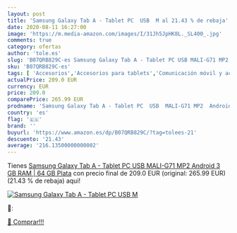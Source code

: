 ```yaml
---
layout: post
title: 'Samsung Galaxy Tab A - Tablet PC  USB  M al 21.43 % de rebaja'
date: 2020-08-11 16:27:00
image: 'https://m.media-amazon.com/images/I/31Jh5JpHK8L._SL400_.jpg'
comments: true
category: ofertas
author: 'tole.es'
slug: 'B07QRB829C-es Samsung Galaxy Tab A - Tablet PC USB MALI-G71 MP2 Android...'
sku: 'B07QRB829C-es'
tags: [ 'Accesorios','Accesorios para tablets','Comunicación móvil y accesorios','Electrónica','Informática','Móviles','Móviles y smartphones libres','Soportes para tablets','android', ]
actualPrice: 209.0 EUR
currency: EUR
price: 209.0
comparePrice: 265.99 EUR
prodname: 'Samsung Galaxy Tab A - Tablet PC  USB  MALI-G71 MP2  Android  3 GB RAM | 64 GB  Plata'
country: 'es'
flag: '🇪🇸'
brand: ''
buyurl: 'https://www.amazon.es/dp/B07QRB829C/?tag=tolees-21'
descuento: '21.43'
average: '216.13500000000002'
---
```


Tienes [Samsung Galaxy Tab A - Tablet PC  USB  MALI-G71 MP2  Android  3 GB RAM | 64 GB  Plata](https://www.amazon.es/dp/B07QRB829C/?tag=tolees-21) con precio final de  209.0 EUR (original: 265.99 EUR) (21.43 %  de rebaja) aqui!

[![Samsung Galaxy Tab A - Tablet PC  USB  M](https://m.media-amazon.com/images/I/31Jh5JpHK8L._SL400_.jpg)](https://www.amazon.es/dp/B07QRB829C/?tag=tolees-21)

🔎:


[🛒 Comprar!!!](https://www.amazon.es/dp/B07QRB829C/?tag=tolees-21)
